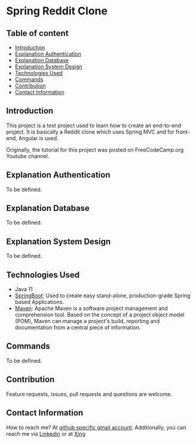 # Spring Reddit Clone

## Table of content
- [Introduction](#introduction)
- [Explanation Authentication](#explanation-authentication)
- [Explanation Database](#explanation-database)
- [Explanation System Design](#explanation-system-design)
- [Technologies Used](#technologies-used)
- [Commands](#commands)
- [Contribution](#contribution)
- [Contact Information](#contact-information)


## Introduction

This project is a test project used to learn how to create an end-to-end project. 
It is basically a Reddit clone which uses Spring MVC and for front-end, Angular is used. 

Originally, the tutorial for this project was posted on FreeCodeCamp.org Youtube channel.


## Explanation Authentication

To be defined.
 
## Explanation Database

To be defined.
 

## Explanation System Design


To be defined.
 

 



## Technologies Used

- Java 11
- [SpringBoot](https://start.spring.io/): Used to create easy stand-alone, production-grade Spring based Applications.
- [Maven](https://maven.apache.org/): Apache Maven is a software project management and comprehension tool. Based on the concept of a project object model (POM), Maven can manage a project's build, reporting and documentation from a central piece of information.

## Commands

To be defined.

## Contribution

Feature requests, issues, pull requests and questions are welcome.
 

## Contact Information

How to reach me? At [github specific gmail account](mailto:syedumerahmedcode@gmail.com?subject=%5BGitHub%5D%20Hello%20from%20Github). Additionally, you can reach me via [Linkedin](https://www.linkedin.com/in/syed-umer-ahmed-a346a746/) or at [Xing](https://www.xing.com/profile/SyedUmer_Ahmed/cv)





















